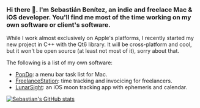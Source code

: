 ### Hi there 👋. I'm Sebastián Benítez, an indie and freelace Mac & iOS developer. You'll find me most of the time working on my own software or client's software.

While I work almost exclusively on Apple's platforms, I recently started my new project in C++ with the Qt6 library. It will be cross-platform and cool, but it won't be open source (at least not most of it), sorry about that.

The following is a list of my own software:
- [PopDo](https://ds9soft.com/popdo/): a menu bar task list for Mac.
- [FreelanceStation](https://ds9soft.com/freelancestation/): time tracking and invocicing for freelancers.
- [LunarSight](https://ds9soft.com/lunarsight/): an iOS moon tracking app with ephemeris and calendar.


[![Sebastian's GitHub stats](https://github-readme-stats.vercel.app/api?username=sbenitezb&count_private=true&show_icons=true&theme=dark)](https://github.com/sbenitezb)

<!--
**sbenitezb/sbenitezb** is a ✨ _special_ ✨ repository because its `README.md` (this file) appears on your GitHub profile.

Here are some ideas to get you started:

- 🔭 I’m currently working on ...
- 🌱 I’m currently learning ...
- 👯 I’m looking to collaborate on ...
- 🤔 I’m looking for help with ...
- 💬 Ask me about ...
- 📫 How to reach me: ...
- 😄 Pronouns: ...
- ⚡ Fun fact: ...
-->

